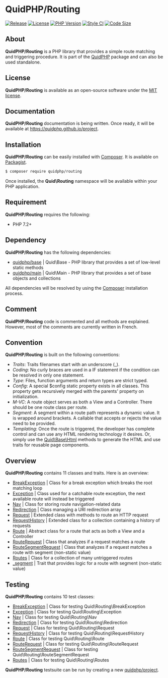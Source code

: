 # QuidPHP/Routing
[![Release](https://img.shields.io/github/v/release/quidphp/routing)](https://packagist.org/packages/quidphp/routing)
[![License](https://img.shields.io/github/license/quidphp/routing)](https://github.com/quidphp/routing/blob/master/LICENSE)
[![PHP Version](https://img.shields.io/packagist/php-v/quidphp/routing)](https://www.php.net)
[![Style CI](https://styleci.io/repos/203673693/shield)](https://styleci.io)
[![Code Size](https://img.shields.io/github/languages/code-size/quidphp/routing)](https://github.com/quidphp/routing)

## About
**QuidPHP/Routing** is a PHP library that provides a simple route matching and triggering procedure. It is part of the [QuidPHP](https://github.com/quidphp/project) package and can also be used standalone. 

## License
**QuidPHP/Routing** is available as an open-source software under the [MIT license](LICENSE).

## Documentation
**QuidPHP/Routing** documentation is being written. Once ready, it will be available at https://quidphp.github.io/project.

## Installation
**QuidPHP/Routing** can be easily installed with [Composer](https://getcomposer.org). It is available on [Packagist](https://packagist.org/packages/quidphp/routing).
``` bash
$ composer require quidphp/routing
```
Once installed, the **Quid\Routing** namespace will be available within your PHP application.

## Requirement
**QuidPHP/Routing** requires the following:
- PHP 7.2+

## Dependency
**QuidPHP/Routing** has the following dependencies:
- [quidphp/base](https://github.com/quidphp/base) | Quid\Base - PHP library that provides a set of low-level static methods
- [quidphp/main](https://github.com/quidphp/main) | Quid\Main - PHP library that provides a set of base objects and collections 

All dependencies will be resolved by using the [Composer](https://getcomposer.org) installation process.

## Comment
**QuidPHP/Routing** code is commented and all methods are explained. However, most of the comments are currently written in French.

## Convention
**QuidPHP/Routing** is built on the following conventions:
- *Traits*: Traits filenames start with an underscore (_).
- *Coding*: No curly braces are used in a IF statement if the condition can be resolved in only one statement.
- *Type*: Files, function arguments and return types are strict typed.
- *Config*: A special $config static property exists in all classes. This property gets recursively merged with the parents' property on initialization.
- *M-VC*: A route object serves as both a View and a Controller. There should be one route class per route. 
- *Segment*: A segment within a route path represents a dynamic value. It is wrapped around brackets. A callable that accepts or rejects the value need to be provided.
- *Templating*: Once the route is triggered, the developer has complete control and can use any HTML rendering technology it desires. Or, simply use the [Quid\Base\Html](https://github.com/quidphp/base/blob/master/src/Html.php) methods to generate the HTML and use traits for reusable page components.

## Overview
**QuidPHP/Routing** contains 11 classes and traits. Here is an overview:
- [BreakException](src/BreakException.php) | Class for a break exception which breaks the root matching loop
- [Exception](src/Exception.php) | Class used for a catchable route exception, the next available route will instead be triggered
- [Nav](src/Nav.php) | Class for storing route navigation-related data
- [Redirection](src/Redirection.php) | Class managing a URI redirection array
- [Request](src/Request.php) | Extended class with methods to route an HTTP request
- [RequestHistory](src/RequestHistory.php) | Extended class for a collection containing a history of requests
- [Route](src/Route.php) | Abstract class for a route that acts as both a View and a Controller
- [RouteRequest](src/RouteRequest.php) | Class that analyzes if a request matches a route
- [RouteSegmentRequest](src/RouteSegmentRequest.php) | Class that analyzes if a request matches a route with segment (non-static value)
- [Routes](src/Routes.php) | Class for a collection of many untriggered routes
- [_segment](src/_segment.php) | Trait that provides logic for a route with segment (non-static value)

## Testing
**QuidPHP/Routing** contains 10 test classes:
- [BreakException](test/BreakException.php) | Class for testing Quid\Routing\BreakException
- [Exception](test/Exception.php) | Class for testing Quid\Routing\Exception
- [Nav](test/Nav.php) | Class for testing Quid\Routing\Nav
- [Redirection](test/Redirection.php) | Class for testing Quid\Routing\Redirection
- [Request](test/Request.php) | Class for testing Quid\Routing\Request
- [RequestHistory](test/RequestHistory.php) | Class for testing Quid\Routing\RequestHistory
- [Route](test/Route.php) | Class for testing Quid\Routing\Route
- [RouteRequest](test/RouteRequest.php) | Class for testing Quid\Routing\RouteRequest
- [RouteSegmentRequest](test/RouteSegmentRequest.php) | Class for testing Quid\Routing\RouteSegmentRequest
- [Routes](test/Routes.php) | Class for testing Quid\Routing\Routes

**QuidPHP/Routing** testsuite can be run by creating a new [quidphp/project](https://github.com/quidphp/project).